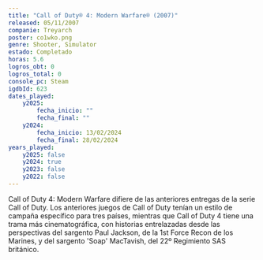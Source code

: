 ```yaml
---
title: "Call of Duty® 4: Modern Warfare® (2007)"
released: 05/11/2007
companie: Treyarch
poster: co1wko.png
genre: Shooter, Simulator
estado: Completado
horas: 5.6
logros_obt: 0
logros_total: 0
console_pc: Steam
igdbId: 623
dates_played:
    y2025:
        fecha_inicio: ""
        fecha_final: ""
    y2024:
        fecha_inicio: 13/02/2024
        fecha_final: 28/02/2024
years_played:
    y2025: false
    y2024: true
    y2023: false
    y2022: false
---
```


Call of Duty 4: Modern Warfare difiere de las anteriores entregas de la serie Call of Duty. Los anteriores juegos de Call of Duty tenían un estilo de campaña específico para tres países, mientras que Call of Duty 4 tiene una trama más cinematográfica, con historias entrelazadas desde las perspectivas del sargento Paul Jackson, de la 1st Force Recon de los Marines, y del sargento 'Soap' MacTavish, del 22º Regimiento SAS británico.